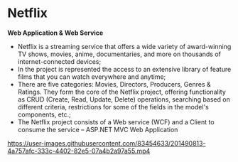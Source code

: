 # Netflix
**Web Application & Web Service**
-	Netflix is a streaming service that offers a wide variety of award-winning TV shows, movies, anime, documentaries, and more on thousands of internet-connected devices;
-	In the project is represented the access to an extensive library of feature films that you can watch everywhere and anytime;
-	There are five categories: Movies, Directors, Producers, Genres & Ratings. They form the core of the Netflix project, offering functionality as CRUD (Create, Read, Update, Delete) operations, searching based on different criteria, restrictions for some of the fields in the model's components, etc.;
-	The Netflix project consists of a Web service (WCF) and a Client to consume the service – ASP.NET MVC Web Application

https://user-images.githubusercontent.com/83454633/201490813-4a757afc-333c-4402-82e5-07a4b2a97a55.mp4

